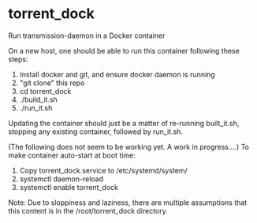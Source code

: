 # torrent_dock

Run transmission-daemon in a Docker container

On a new host, one should be able to run this container following these steps:
 1. Install docker and git, and ensure docker daemon is running
 1. "git clone" this repo
 1. cd torrent_dock
 1. ./build_it.sh
 1. ./run_it.sh

Updating the container should just be a matter of re-running built_it.sh, stopping any existing container, followed by run_it.sh.

(The following does not seem to be working yet.  A work in progress....)
To make container auto-start at boot time:
 1. Copy torrent_dock.service to /etc/systemd/system/
 1. systemctl daemon-reload
 1. systemctl enable torrent_dock

Note: Due to sloppiness and laziness, there are multiple assumptions that this content is in the /root/torrent_dock directory.
